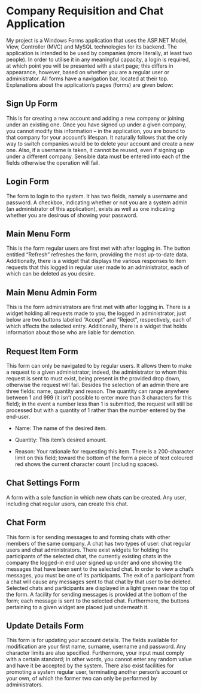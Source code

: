 # Company Requisition and Chat Application

My project is a Windows Forms application that uses the ASP.NET Model, View, Controller (MVC) and MySQL technologies for its backend. The application is intended to be used by companies (more literally, at least two people). In order to utilise it in any meaningful capacity, a login is required, at which point you will be presented with a start page; this differs in appearance, however, based on whether you are a regular user or administrator. All forms have a navigation bar, located at their top.  Explanations about the application’s pages (forms) are given below:

## Sign Up Form
This is for creating a new account and adding a new company or joining under an existing one. Once you have signed up under a given company, you cannot modify this information – in the application, you are bound to that company for your account’s lifespan. It naturally follows that the only way to switch companies would be to delete your account and create a new one. Also, if a username is taken, it cannot be reused, even if signing up under a different company. Sensible data must be entered into each of the fields otherwise the operation will fail.

## Login Form
The form to login to the system. It has two fields, namely a username and password. A checkbox, indicating whether or not you are a system admin (an administrator of this application), exists as well as one indicating whether you are desirous of showing your password. 

## Main Menu Form
This is the form regular users are first met with after logging in. The button entitled “Refresh” refreshes the form, providing the most up-to-date data. Additionally, there is a widget that displays the various responses to item requests that this logged in regular user made to an administrator, each of which can be deleted as you desire.

## Main Menu Admin Form
This is the form administrators are first met with after logging in. There is a widget holding all requests made to you, the logged in administrator; just below are two buttons labelled “Accept” and “Reject”, respectively, each of which affects the selected entry. Additionally, there is a widget that holds information about those who are liable for demotion.

## Request Item Form
This form can only be navigated to by regular users. It allows them to make a request to a given administrator; indeed, the administrator to whom this request is sent to must exist, being present in the provided drop down, otherwise the request will fail. Besides the selection of an admin there are three fields: name, quantity and reason. The quantity can range anywhere between 1 and 999 (it isn’t possible to enter more than 3 characters for this field); in the event a number less than 1 is submitted, the request will still be processed but with a quantity of 1 rather than the number entered by the end-user.

* Name: The name of the desired item.

* Quantity: This item’s desired amount.

* Reason: Your rationale for requesting this item. There is a 200-character limit on this field; toward the bottom of the form a piece of text coloured red shows the current character count (including spaces). 

## Chat Settings Form
A form with a sole function in which new chats can be created. Any user, including chat regular users, can create this chat.

## Chat Form
This form is for sending messages to and forming chats with other members of the same company. A chat has two types of user: chat regular users and chat administrators. There exist widgets for holding the participants of the selected chat, the currently existing chats in the company the logged-in end user signed up under and one showing the messages that have been sent to the selected chat. In order to view a chat’s messages, you must be one of its participants. The exit of a participant from a chat will cause any messages sent to that chat by that user to be deleted. Selected chats and participants are displayed in a light green near the top of the form. A facility for sending messages is provided at the bottom of the form; each message is sent to the selected chat. Furthermore, the buttons pertaining to a given widget are placed just underneath it.

## Update Details Form
This form is for updating your account details. The fields available for modification are your first name, surname, username and password. Any character limits are also specified. Furthermore, your input must comply with a certain standard; in other words, you cannot enter any random value and have it be accepted by the system. There also exist facilities for promoting a system regular user, terminating another person’s account or your own, of which the former two can only be performed by administrators.  
